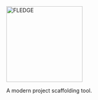 <picture>
   <source media="(prefers-color-scheme: dark)" srcset="https://unpkg.com/fledge@latest/docs/fledge-white.svg">
   <img loading="lazy" src="https://unpkg.com/fledge@latest/docs/fledge-black.svg" width="auto" height="200px" alt="FLEDGE">
</picture>

<br>

A modern project scaffolding tool.
